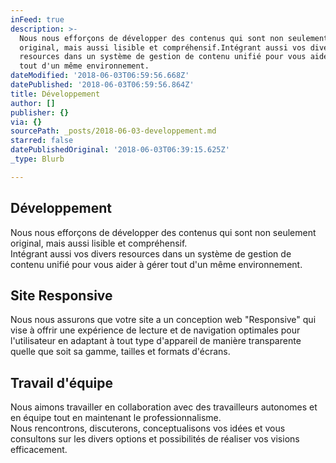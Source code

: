 ```yaml
---
inFeed: true
description: >-
  Nous nous efforçons de développer des contenus qui sont non seulement
  original, mais aussi lisible et compréhensif.Intégrant aussi vos divers
  resources dans un système de gestion de contenu unifié pour vous aider à gérer
  tout d'un même environnement.
dateModified: '2018-06-03T06:59:56.668Z'
datePublished: '2018-06-03T06:59:56.864Z'
title: Développement
author: []
publisher: {}
via: {}
sourcePath: _posts/2018-06-03-developpement.md
starred: false
datePublishedOriginal: '2018-06-03T06:39:15.625Z'
_type: Blurb

---
```

## **Développement**

Nous nous efforçons de développer des contenus qui sont non seulement original, mais aussi lisible et compréhensif.  
Intégrant aussi vos divers resources dans un système de gestion de contenu unifié pour vous aider à gérer tout d'un même environnement.

## **Site Responsive**

Nous nous assurons que votre site a un conception web "Responsive" qui vise à offrir une expérience de lecture et de navigation optimales pour l'utilisateur en adaptant à tout type d'appareil de manière transparente quelle que soit sa gamme, tailles et formats d'écrans.

## **Travail d'équipe**

Nous aimons travailler en collaboration avec des travailleurs autonomes et en équipe tout en maintenant le professionnalisme.  
Nous rencontrons, discuterons, conceptualisons vos idées et vous consultons sur les divers options et  possibilités de réaliser vos visions efficacement.